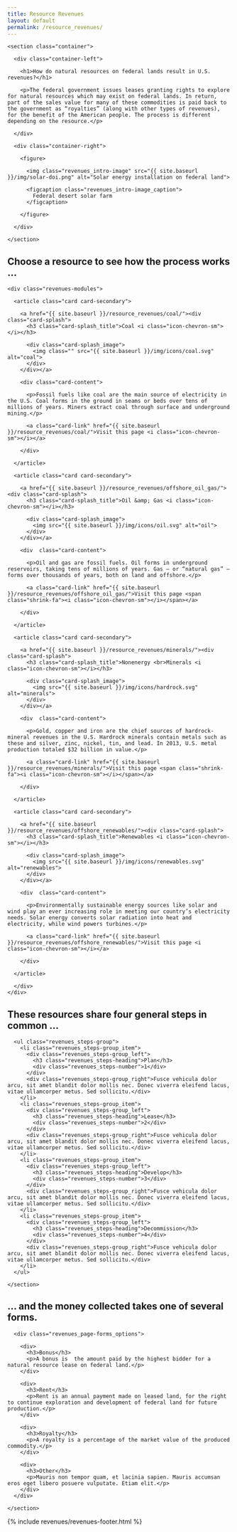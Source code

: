 ```yaml
---
title: Resource Revenues
layout: default
permalink: /resource_revenues/
---
```


<div>

  <div>

    <section class="container">

      <div class="container-left">

        <h1>How do natural resources on federal lands result in U.S. revenues?</h1>

        <p>The federal government issues leases granting rights to explore for natural resources which may exist on federal lands. In return, part of the sales value for many of these commodities is paid back to the government as “royalties” (along with other types of revenues), for the benefit of the American people. The process is different depending on the resource.</p>

      </div>

      <div class="container-right">

        <figure>

          <img class="revenues_intro-image" src="{{ site.baseurl }}/img/solar-doi.png" alt="Solar energy installation on federal land">

          <figcaption class="revenues_intro-image_caption">
            Federal desert solar farm
          </figcaption>

        </figure>

      </div>

    </section>

  </div>


  <section class="slab-beta">
    <div class="container container-padded">
    <h2 class="h1">Choose a resource to see how the process works &#8230;</h2>

    <div class="revenues-modules">

      <article class="card card-secondary">

        <a href="{{ site.baseurl }}/resource_revenues/coal/"><div class="card-splash">
          <h3 class="card-splash_title">Coal <i class="icon-chevron-sm"></i></h3>

          <div class="card-splash_image">
            <img class="" src="{{ site.baseurl }}/img/icons/coal.svg" alt="coal">
          </div>
        </div></a>

        <div class="card-content">

          <p>Fossil fuels like coal are the main source of electricity in the U.S. Coal forms in the ground in seams or beds over tens of millions of years. Miners extract coal through surface and underground mining.</p>

          <a class="card-link" href="{{ site.baseurl }}/resource_revenues/coal/">Visit this page <i class="icon-chevron-sm"></i></a>

        </div>

      </article>

      <article class="card card-secondary">

        <a href="{{ site.baseurl }}/resource_revenues/offshore_oil_gas/"><div class="card-splash">
          <h3 class="card-splash_title">Oil &amp; Gas <i class="icon-chevron-sm"></i></h3>

          <div class="card-splash_image">
            <img src="{{ site.baseurl }}/img/icons/oil.svg" alt="oil">
          </div>
        </div></a>

        <div  class="card-content">

          <p>Oil and gas are fossil fuels. Oil forms in underground reservoirs, taking tens of millions of years. Gas – or “natural gas” – forms over thousands of years, both on land and offshore.</p>

          <a class="card-link" href="{{ site.baseurl }}/resource_revenues/offshore_oil_gas/">Visit this page <span class="shrink-fa"><i class="icon-chevron-sm"></i></span></a>

        </div>

      </article>

      <article class="card card-secondary">

        <a href="{{ site.baseurl }}/resource_revenues/minerals/"><div class="card-splash">
          <h3 class="card-splash_title">Nonenergy <br>Minerals <i class="icon-chevron-sm"></i></h3>

          <div class="card-splash_image">
            <img src="{{ site.baseurl }}/img/icons/hardrock.svg" alt="minerals">
          </div>
        </div></a>

        <div  class="card-content">

          <p>Gold, copper and iron are the chief sources of hardrock-mineral revenues in the U.S. Hardrock minerals contain metals such as these and silver, zinc, nickel, tin, and lead. In 2013, U.S. metal production totaled $32 billion in value.</p>

          <a class="card-link" href="{{ site.baseurl }}/resource_revenues/minerals/">Visit this page <span class="shrink-fa"><i class="icon-chevron-sm"></i></span></a>

        </div>

      </article>

      <article class="card card-secondary">

        <a href="{{ site.baseurl }}/resource_revenues/offshore_renewables/"><div class="card-splash">
          <h3 class="card-splash_title">Renewables <i class="icon-chevron-sm"></i></h3>

          <div class="card-splash_image">
            <img src="{{ site.baseurl }}/img/icons/renewables.svg" alt="renewables">
          </div>
        </div></a>

        <div  class="card-content">

          <p>Environmentally sustainable energy sources like solar and wind play an ever increasing role in meeting our country’s electricity needs. Solar energy converts solar radiation into heat and electricity, while wind powers turbines.</p>

          <a class="card-link" href="{{ site.baseurl }}/resource_revenues/offshore_renewables/">Visit this page <i class="icon-chevron-sm"></i></a>

        </div>

      </article>

      </div>
    </div>
  </section>

  <div class="slab-charlie revenues-section-steps">
    <section class="container container-padded">
      <h1>These resources share four general steps in common &#8230;</h1>

      <ul class="revenues_steps-group">
        <li class="revenues_steps-group_item">
          <div class="revenues_steps-group_left">
            <h3 class="revenues_steps-heading">Plan</h3>
            <div class="revenues_steps-number">1</div>
          </div>
          <div class="revenues_steps-group_right">Fusce vehicula dolor arcu, sit amet blandit dolor mollis nec. Donec viverra eleifend lacus, vitae ullamcorper metus. Sed sollicitu.</div>
        </li>
        <li class="revenues_steps-group_item">
          <div class="revenues_steps-group_left">
            <h3 class="revenues_steps-heading">Lease</h3>
            <div class="revenues_steps-number">2</div>
          </div>
          <div class="revenues_steps-group_right">Fusce vehicula dolor arcu, sit amet blandit dolor mollis nec. Donec viverra eleifend lacus, vitae ullamcorper metus. Sed sollicitu.</div>
        </li>
        <li class="revenues_steps-group_item">
          <div class="revenues_steps-group_left">
            <h3 class="revenues_steps-heading">Develop</h3>
            <div class="revenues_steps-number">3</div>
          </div>
          <div class="revenues_steps-group_right">Fusce vehicula dolor arcu, sit amet blandit dolor mollis nec. Donec viverra eleifend lacus, vitae ullamcorper metus. Sed sollicitu.</div>
        </li>
        <li class="revenues_steps-group_item">
          <div class="revenues_steps-group_left">
            <h3 class="revenues_steps-heading">Decommission</h3>
            <div class="revenues_steps-number">4</div>
          </div>
          <div class="revenues_steps-group_right">Fusce vehicula dolor arcu, sit amet blandit dolor mollis nec. Donec viverra eleifend lacus, vitae ullamcorper metus. Sed sollicitu.</div>
        </li>
      </ul>

    </section>
  </div>

  <div class="revenues_page-forms">
    <section class="container">
      <h2 class="h1">&#8230; and the money collected takes one of several forms.</h2>

      <div class="revenues_page-forms_options">

        <div>
          <h3>Bonus</h3>
          <p>A bonus is  the amount paid by the highest bidder for a natural resource lease on federal land.</p>
        </div>

        <div>
          <h3>Rent</h3>
          <p>Rent is an annual payment made on leased land, for the right to continue exploration and development of federal land for future production.</p>
        </div>

        <div>
          <h3>Royalty</h3>
          <p>A royalty is a percentage of the market value of the produced commodity.</p>
        </div>

        <div>
          <h3>Other</h3>
          <p>Mauris non tempor quam, et lacinia sapien. Mauris accumsan eros eget libero posuere vulputate. Etiam elit.</p>
        </div>
      </div>

    </section>
  </div>

  <div class="container-outer revenues_page-footer">
    {% include revenues/revenues-footer.html %}
  </div>


</div>
